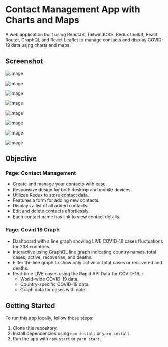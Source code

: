 # Contact Management App with Charts and Maps

A web application built using ReactJS, TailwindCSS, Redux toolkit, React Router, GraphQL and React Leaflet to manage contacts and display COVID-19 data using charts and maps.

## Screenshot

![image](https://github.com/mdfaiz1201/ContactGraphMap/assets/69683571/a1e983f3-b078-4dd8-97ba-c18c3d7d36d2)

![image](https://github.com/mdfaiz1201/ContactGraphMap/assets/69683571/23b9a0bf-b95a-4782-ae74-74f432bfb6ad)

![image](https://github.com/mdfaiz1201/ContactGraphMap/assets/69683571/b3558854-c8cc-48a1-a6e5-052ebaada119)

![image](https://github.com/mdfaiz1201/ContactGraphMap/assets/69683571/a0c2bba1-0011-4afc-b628-83af880c7ba0)

![image](https://github.com/mdfaiz1201/ContactGraphMap/assets/69683571/3c686894-54ee-44ef-be99-6205fcc881f6)

![image](https://github.com/mdfaiz1201/ContactGraphMap/assets/69683571/87c474c6-efd1-4d4d-a220-e46eea6635bb)

![image](https://github.com/mdfaiz1201/ContactGraphMap/assets/69683571/dd418a86-9740-44c4-9fd2-2e7a0deef7c8)

![image](https://github.com/mdfaiz1201/ContactGraphMap/assets/69683571/6d0ceb8a-421c-4f2e-8eee-071f757682a5)


## Objective

### Page: Contact Management

- Create and manage your contacts with ease.
- Responsive design for both desktop and mobile devices.
- Utilizes Redux to store contact data.
- Features a form for adding new contacts.
- Displays a list of all added contacts.
- Edit and delete contacts effortlessly.
- Each contact name has link to view contact details.

### Page: Covid 19 Graph

- Dashboard with a line graph showing LIVE COVID-19 cases fluctuations for 238 countries.
- Interactive using GraphQL line graph indicating country names, total cases, active, recoveries, and deaths.
- Filter the line graph to show only active or total cases or recovered and deaths.
- Real-time LIVE cases using the Rapid API Data for COVID-19. :
  - World-wide COVID-19 data.
  - Country-specific COVID-19 data.
  - Graph data for cases with date.


## Getting Started

To run this app locally, follow these steps:

1. Clone this repository.
2. Install dependencies using `npm install` or `yarn install`.
3. Run the app with `npm start` or `yarn start`.
